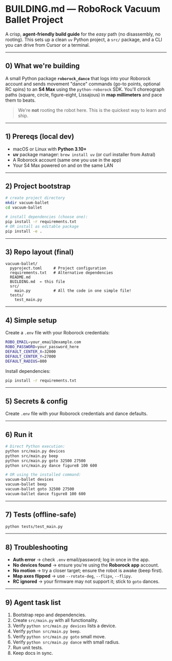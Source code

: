 # BUILDING.md — RoboRock Vacuum Ballet Project

A crisp, **agent-friendly build guide** for the *easy* path (no disassembly, no rooting). This sets up a clean `uv` Python project, a `src/` package, and a CLI you can drive from Cursor or a terminal.

---

## 0) What we're building

A small Python package **`roborock_dance`** that logs into your Roborock account and sends movement "dance" commands (go-to points, optional RC spins) to an **S4 Max** using the `python-roborock` SDK. You'll choreograph paths (square, circle, figure-eight, Lissajous) in **map millimeters** and pace them to beats.

> We're **not** rooting the robot here. This is the quickest way to learn and ship.

---

## 1) Prereqs (local dev)

- macOS or Linux with **Python 3.10+**
- **uv** package manager: `brew install uv` (or curl installer from Astral)
- A Roborock account (same one you use in the app)
- Your S4 Max powered on and on the same LAN

---

## 2) Project bootstrap

```bash
# create project directory
mkdir vacuum-ballet
cd vacuum-ballet

# install dependencies (choose one):
pip install -r requirements.txt
# OR install as editable package
pip install -e .
```

---

## 3) Repo layout (final)

```
vacuum-ballet/
  pyproject.toml     # Project configuration
  requirements.txt   # Alternative dependencies
  README.md
  BUILDING.md  ← this file
  src/
    main.py          # All the code in one simple file!
  tests/
    test_main.py
```

---

## 4) Simple setup

Create a `.env` file with your Roborock credentials:

```bash
ROBO_EMAIL=your_email@example.com
ROBO_PASSWORD=your_password_here
DEFAULT_CENTER_X=32000
DEFAULT_CENTER_Y=27000
DEFAULT_RADIUS=800
```

Install dependencies:

```bash
pip install -r requirements.txt
```

---

## 5) Secrets & config

Create `.env` file with your Roborock credentials and dance defaults.

---

## 6) Run it

```bash
# Direct Python execution:
python src/main.py devices
python src/main.py beep
python src/main.py goto 32500 27500
python src/main.py dance figure8 100 600

# OR using the installed command:
vacuum-ballet devices
vacuum-ballet beep
vacuum-ballet goto 32500 27500
vacuum-ballet dance figure8 100 600
```

---

## 7) Tests (offline-safe)

```bash
python tests/test_main.py
```

---

## 8) Troubleshooting

- **Auth error** → check `.env` email/password; log in once in the app.
- **No devices found** → ensure you're using the **Roborock app** account.
- **No motion** → try a closer target; ensure the robot is awake (beep first).
- **Map axes flipped** → use `--rotate-deg`, `--flipx`, `--flipy`.
- **RC ignored** → your firmware may not support it; stick to `goto` dances.

---

## 9) Agent task list

1. Bootstrap repo and dependencies.
2. Create `src/main.py` with all functionality.
3. Verify `python src/main.py devices` lists a device.
4. Verify `python src/main.py beep`.
5. Verify `python src/main.py goto` small move.
6. Verify `python src/main.py dance` with small radius.
7. Run unit tests.
8. Keep docs in sync.
